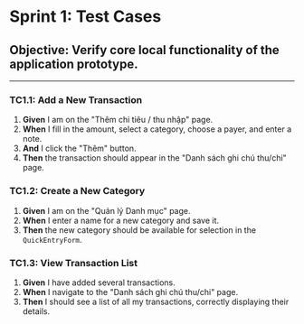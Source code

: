# Sprint 1: Test Cases

## Objective: Verify core local functionality of the application prototype.

---

### TC1.1: Add a New Transaction
1.  **Given** I am on the "Thêm chi tiêu / thu nhập" page.
2.  **When** I fill in the amount, select a category, choose a payer, and enter a note.
3.  **And** I click the "Thêm" button.
4.  **Then** the transaction should appear in the "Danh sách ghi chú thu/chi" page.

### TC1.2: Create a New Category
1.  **Given** I am on the "Quản lý Danh mục" page.
2.  **When** I enter a name for a new category and save it.
3.  **Then** the new category should be available for selection in the `QuickEntryForm`.

### TC1.3: View Transaction List
1.  **Given** I have added several transactions.
2.  **When** I navigate to the "Danh sách ghi chú thu/chi" page.
3.  **Then** I should see a list of all my transactions, correctly displaying their details.